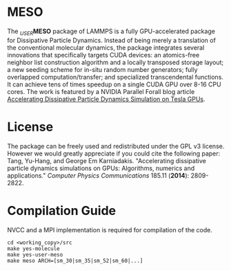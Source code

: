 # MESO
The <sub><i>USER</i></sub>**MESO** package of LAMMPS is a fully GPU-accelerated package for Dissipative Particle Dynamics. Instead of being merely a translation of the conventional molecular dynamics, the package integrates several innovations that specifically targets CUDA devices: an atomics-free neighbor list construction algorithm and a locally transposed storage layout; a new seeding scheme for in-situ random number generators; fully overlapped computation/transfer; and specialized transcendental functions. It can achieve tens of times speedup on a single CUDA GPU over 8-16 CPU cores. The work is featured by a NVIDIA Parallel Forall blog article [Accelerating Dissipative Particle Dynamics Simulation on Tesla GPUs](https://devblogs.nvidia.com/parallelforall/accelerating-dissipative-particle-dynamics-simulation-tesla-gpus/).

# License
The package can be freely used and redistributed under the GPL v3 license. However we would greatly appreciate if you could cite the following paper:<br/>
Tang, Yu-Hang, and George Em Karniadakis. "Accelerating dissipative particle dynamics simulations on GPUs: Algorithms, numerics and applications." *Computer Physics Communications* 185.11 (**2014**): 2809-2822.

# Compilation Guide
NVCC and a MPI implementation is required for compilation of the code.
```
cd <working_copy>/src
make yes-molecule
make yes-user-meso
make meso ARCH=[sm_30|sm_35|sm_52|sm_60|...]
```

